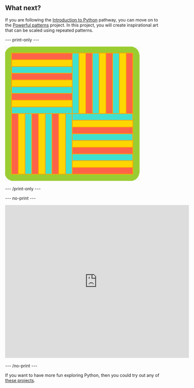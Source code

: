 ## What next?

If you are following the [Introduction to Python](https://projects.raspberrypi.org/en/pathways/python-intro) pathway, you can move on to the [Powerful patterns](https://projects.raspberrypi.org/en/projects/powerful-patterns) project. In this project, you will create inspirational art that can be scaled using repeated patterns.

--- print-only ---

![One of the examples from the Powerful patterns project using rotated geometric shapes.](images/kek-project.png)

--- /print-only ---

--- no-print ---

<iframe src="https://trinket.io/embed/python/81be7eb895?outputOnly=true&start=result" width="600" height="500" frameborder="0" marginwidth="0" marginheight="0" allowfullscreen> </iframe>


--- /no-print ---

If you want to have more fun exploring Python, then you could try out any of [these projects](https://projects.raspberrypi.org/en/projects?software%5B%5D=python).


